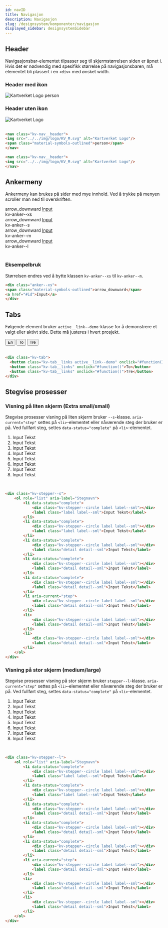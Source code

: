 ```yaml
---
id: navID
title: Navigasjon
description: Navigasjon
slug: /designsystem/komponenter/navigasjon
displayed_sidebar: designsystemSidebar
---
```


## Header

Navigasjonsbar-elementet tilpasser seg til skjermstørrelsen siden er åpnet i.
Hvis det er nødvendig med spesifikk størrelse på navigasjonsbaren, må elementet bli plassert i en <code><div\></code> med ønsket width.

### Header med ikon

<nav class="kv-nav__header">
<img src="../../img/logo/KV_M.svg" alt="Kartverket Logo"/>
<span class="material-symbols-outlined">person</span>
</nav>

### Header uten ikon

<nav class="kv-nav__header">
<img src="../../img/logo/KV_M.svg" alt="Kartverket Logo"/>
</nav>

<br/>

```markdown
<nav class="kv-nav__header">
<img src="../../img/logo/KV_M.svg" alt="Kartverket Logo"/>
<span class="material-symbols-outlined">person</span>
</nav>

<nav class="kv-nav__header">
<img src="../../img/logo/KV_M.svg" alt="Kartverket Logo"/>
</nav>
```

## Ankermeny

Ankermeny kan brukes på sider med mye innhold. Ved å trykke på menyen scroller man ned til overskriften.

<div class="display__nav">
    <div class="display__nav__item">
        <div class="display__nav__container">
                <div class="kv-anker--xs">
                <span class="material-symbols-outlined material-symbols-outlined--xs">arrow_downward</span>
                <a href="#id" class="heading heading__h3--xs">Input</a>
                </div>
        </div>
        <div class="display__nav__desc">kv-anker--xs</div>
    </div>
 <div class="display__nav__item">
        <div class="display__nav__container">
                <div class="kv-anker--s">
                <span class="material-symbols-outlined">arrow_downward</span>
                <a href="#id" class="heading heading__h3--sm">Input</a>
                </div>
        </div>
        <div class="display__nav__desc">kv-anker--s</div>
    </div>
 <div class="display__nav__item">
        <div class="display__nav__container">
                <div class="kv-anker--m">
                <span class="material-symbols-outlined">arrow_downward</span>
                <a href="#id" class="heading heading__h3--sm">Input</a>
                </div>
        </div>
        <div class="display__nav__desc">kv-anker--m</div>
    </div>
 <div class="display__nav__item">
        <div class="display__nav__container">
                <div class="kv-anker--l">
                <span class="material-symbols-outlined">arrow_downward</span>
                <a href="#id" class="heading heading__h3--l">Input</a>
                </div>
        </div>
        <div class="display__nav__desc">kv-anker--l</div>
    </div>
</div>

<br/>

### Eksempelbruk

Størrelsen endres ved å bytte klassen <code>kv-anker--xs</code> til <code>kv-anker--m</code>.

```markdown
<div class="anker--xs">
<span class="material-symbols-outlined">arrow_downward</span>
<a href="#id">Input</a>
</div>
```

## Tabs

Følgende element bruker <code>active\_\_link--demo</code>-klasse for å demonstrere et valgt eller aktivt side. Dette må justeres i hvert prosjekt.

<div class="kv-tab">
  <button class="kv-tab__links active__link--demo" onclick="#function()">En</button>
  <button class="kv-tab__links" onclick="#function()">To</button>
  <button class="kv-tab__links" onclick="#function()">Tre</button>
</div>

<br/>

```markdown
<div class="kv-tab">
  <button class="kv-tab__links active__link--demo" onclick="#function()">En</button>
  <button class="kv-tab__links" onclick="#function()">To</button>
  <button class="kv-tab__links" onclick="#function()">Tre</button>
</div>
```

## Stegvise prosesser

### Visning på liten skjerm (Extra small/small)

Stegvise prosesser visning på liten skjerm bruker <code>--s</code>-klasse. <code>aria-current="step"</code> settes på <code><li\></code>-elementet eller nåværende steg der bruker er på. Ved fullført steg, settes <code>data-status="complete"</code> på <code><li\></code>-elementet.

<div class="kv-stepper--s">
    <ol role="list" aria-label="Stegnavn">
        <li data-status="complete">
            <div class="kv-stepper--circle label label--sml"></div>
            <label class="label label--sml">Input Tekst</label>
        </li>
        <li data-status="complete">
            <div class="kv-stepper--circle label label--sml"></div>
            <label class="label label--sml">Input Tekst</label>
        </li>
        <li data-status="complete">
            <div class="kv-stepper--circle label label--sml"></div>
            <label class="detail detail--sml">Input Tekst</label>
        </li>
        <li data-status="complete">
            <div class="kv-stepper--circle label label--sml"></div>
            <label class="detail detail--sml">Input Tekst</label>
        </li>
        <li data-status="complete">
            <div class="kv-stepper--circle label label--sml"></div>
            <label class="detail detail--sml">Input Tekst</label>
        </li>
        <li aria-current="step">
            <div class="kv-stepper--circle label label--sml"></div>
            <label class="detail detail--sml">Input Tekst</label>
        </li>
        <li>
            <div class="kv-stepper--circle label label--sml"></div>
            <label class="detail detail--sml">Input Tekst</label>
        </li>
        <li>
            <div class="kv-stepper--circle label label--sml"></div>
            <label class="detail detail--sml">Input Tekst</label>
        </li>
    </ol>
</div>

<br/>

```markdown
<div class="kv-stepper--s">
    <ol role="list" aria-label="Stegnavn">
        <li data-status="complete">
            <div class="kv-stepper--circle label label--sml"></div>
            <label class="label label--sml">Input Tekst</label>
        </li>
        <li data-status="complete">
            <div class="kv-stepper--circle label label--sml"></div>
            <label class="label label--sml">Input Tekst</label>
        </li>
        <li data-status="complete">
            <div class="kv-stepper--circle label label--sml"></div>
            <label class="detail detail--sml">Input Tekst</label>
        </li>
        <li data-status="complete">
            <div class="kv-stepper--circle label label--sml"></div>
            <label class="detail detail--sml">Input Tekst</label>
        </li>
        <li data-status="complete">
            <div class="kv-stepper--circle label label--sml"></div>
            <label class="detail detail--sml">Input Tekst</label>
        </li>
        <li aria-current="step">
            <div class="kv-stepper--circle label label--sml"></div>
            <label class="detail detail--sml">Input Tekst</label>
        </li>
        <li>
            <div class="kv-stepper--circle label label--sml"></div>
            <label class="detail detail--sml">Input Tekst</label>
        </li>
        <li>
            <div class="kv-stepper--circle label label--sml"></div>
            <label class="detail detail--sml">Input Tekst</label>
        </li>
    </ol>
</div>
```

### Visning på stor skjerm (medium/large)

Stegvise prosesser visning på stor skjerm bruker <code>stepper--l</code>-klasse. <code>aria-current="step"</code> settes på <code><li\></code>-elementet eller nåværende steg der bruker er på. Ved fullført steg, settes <code>data-status="complete"</code> på <code><li\></code>-elementet.

<div class="kv-stepper--l">
    <ol role="list" aria-label="Stegnavn">
        <li data-status="complete">
            <div class="kv-stepper--circle label label--sml"></div>
            <label class="label label--sml">Input Tekst</label>
        </li>
        <li data-status="complete">
            <div class="kv-stepper--circle label label--sml"></div>
            <label class="label label--sml">Input Tekst</label>
        </li>
        <li data-status="complete">
            <div class="kv-stepper--circle label label--sml"></div>
            <label class="detail detail--sml">Input Tekst</label>
        </li>
        <li data-status="complete">
            <div class="kv-stepper--circle label label--sml"></div>
            <label class="detail detail--sml">Input Tekst</label>
        </li>
        <li data-status="complete">
            <div class="kv-stepper--circle label label--sml"></div>
            <label class="detail detail--sml">Input Tekst</label>
        </li>
        <li aria-current="step">
            <div class="kv-stepper--circle label label--sml"></div>
            <label class="detail detail--sml">Input Tekst</label>
        </li>
        <li>
            <div class="kv-stepper--circle label label--sml"></div>
            <label class="detail detail--sml">Input Tekst</label>
        </li>
        <li>
            <div class="kv-stepper--circle label label--sml"></div>
            <label class="detail detail--sml">Input Tekst</label>
        </li>
    </ol>
</div>

<br/>

```markdown
<div class="kv-stepper--l">
    <ol role="list" aria-label="Stegnavn">
        <li data-status="complete">
            <div class="kv-stepper--circle label label--sml"></div>
            <label class="label label--sml">Input Tekst</label>
        </li>
        <li data-status="complete">
            <div class="kv-stepper--circle label label--sml"></div>
            <label class="label label--sml">Input Tekst</label>
        </li>
        <li data-status="complete">
            <div class="kv-stepper--circle label label--sml"></div>
            <label class="detail detail--sml">Input Tekst</label>
        </li>
        <li data-status="complete">
            <div class="kv-stepper--circle label label--sml"></div>
            <label class="detail detail--sml">Input Tekst</label>
        </li>
        <li data-status="complete">
            <div class="kv-stepper--circle label label--sml"></div>
            <label class="detail detail--sml">Input Tekst</label>
        </li>
        <li aria-current="step">
            <div class="kv-stepper--circle label label--sml"></div>
            <label class="detail detail--sml">Input Tekst</label>
        </li>
        <li>
            <div class="kv-stepper--circle label label--sml"></div>
            <label class="detail detail--sml">Input Tekst</label>
        </li>
        <li>
            <div class="kv-stepper--circle label label--sml"></div>
            <label class="detail detail--sml">Input Tekst</label>
        </li>
    </ol>
</div>
```
